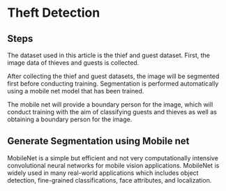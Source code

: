 # Theft Detection

## Steps

The dataset used in this article is the thief and guest dataset. First, the image data of thieves and guests is collected.

After collecting the thief and guest datasets, the image will be segmented first before conducting training. Segmentation is performed automatically using a mobile net model that has been trained.

The mobile net will provide a boundary person for the image, which will conduct training with the aim of classifying guests and thieves as well as obtaining a boundary person for the image.

## Generate Segmentation using Mobile net

MobileNet is a simple but efficient and not very computationally intensive convolutional neural networks for mobile vision applications. MobileNet is widely used in many real-world applications which includes object detection, fine-grained classifications, face attributes, and localization.